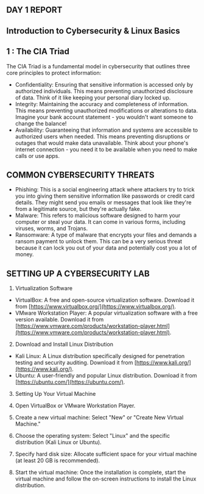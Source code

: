 ## DAY 1 REPORT

## **Introduction to Cybersecurity & Linux Basics**
## **1 : The CIA Triad**

The CIA Triad is a fundamental model in cybersecurity that outlines three core principles to protect information:

* Confidentiality:  Ensuring that sensitive information is accessed only by authorized individuals. This means preventing unauthorized disclosure of data. Think of it like keeping your personal diary locked up.
* Integrity:  Maintaining the accuracy and completeness of information. This means preventing unauthorized modifications or alterations to data. Imagine your bank account statement - you wouldn't want someone to change the balance!
* Availability:  Guaranteeing that information and systems are accessible to authorized users when needed. This means preventing disruptions or outages that would make data unavailable. Think about your phone's internet connection - you need it to be available when you need to make calls or use apps.

## **COMMON CYBERSECURITY THREATS**
* Phishing: This is a social engineering attack where attackers try to trick you into giving them sensitive information like passwords or credit card details. They might send you emails or messages that look like they're from a legitimate source, but they're actually fake.
* Malware:  This refers to malicious software designed to harm your computer or steal your data. It can come in various forms, including viruses, worms, and Trojans. 
* Ransomware:  A type of malware that encrypts your files and demands a ransom payment to unlock them. This can be a very serious threat because it can lock you out of your data and potentially cost you a lot of money.


## **SETTING UP A CYBERSECURITY LAB**
1. Virtualization Software

* VirtualBox:  A free and open-source virtualization software. Download it from [https://www.virtualbox.org/](https://www.virtualbox.org/). 
* VMware Workstation Player:  A popular virtualization software with a free version available. Download it from [https://www.vmware.com/products/workstation-player.html](https://www.vmware.com/products/workstation-player.html).

2. Download and Install Linux Distribution

* Kali Linux:  A Linux distribution specifically designed for penetration testing and security auditing. Download it from [https://www.kali.org/](https://www.kali.org/).
* Ubuntu:  A user-friendly and popular Linux distribution. Download it from [https://ubuntu.com/](https://ubuntu.com/).

3. Setting Up Your Virtual Machine

1. Open VirtualBox or VMware Workstation Player.
2. Create a new virtual machine:  Select "New" or "Create New Virtual Machine."
3. Choose the operating system: Select "Linux" and the specific distribution (Kali Linux or Ubuntu).
4. Specify hard disk size: Allocate sufficient space for your virtual machine (at least 20 GB is recommended).
5. Start the virtual machine: Once the installation is complete, start the virtual machine and follow the on-screen instructions to install the Linux distribution.
